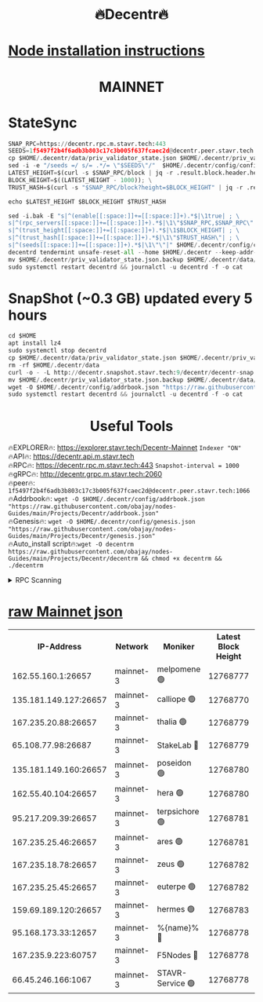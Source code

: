 <h1 align="center"> 🔥Decentr🔥</h1>

[Node installation instructions](https://github.com/obajay/nodes-Guides/tree/main/Projects/Decentr)
=
<h1 align="center"> MAINNET</h1>

# StateSync
```python
SNAP_RPC=https://decentr.rpc.m.stavr.tech:443
SEEDS=1f5497f2b4f6adb3b803c17c3b005f637fcaec2d@decentr.peer.stavr.tech:1066
cp $HOME/.decentr/data/priv_validator_state.json $HOME/.decentr/priv_validator_state.json.backup
sed -i -e "/seeds =/ s/= .*/= \"$SEEDS\"/"  $HOME/.decentr/config/config.toml
LATEST_HEIGHT=$(curl -s $SNAP_RPC/block | jq -r .result.block.header.height); \
BLOCK_HEIGHT=$((LATEST_HEIGHT - 1000)); \
TRUST_HASH=$(curl -s "$SNAP_RPC/block?height=$BLOCK_HEIGHT" | jq -r .result.block_id.hash)

echo $LATEST_HEIGHT $BLOCK_HEIGHT $TRUST_HASH

sed -i.bak -E "s|^(enable[[:space:]]+=[[:space:]]+).*$|\1true| ; \
s|^(rpc_servers[[:space:]]+=[[:space:]]+).*$|\1\"$SNAP_RPC,$SNAP_RPC\"| ; \
s|^(trust_height[[:space:]]+=[[:space:]]+).*$|\1$BLOCK_HEIGHT| ; \
s|^(trust_hash[[:space:]]+=[[:space:]]+).*$|\1\"$TRUST_HASH\"| ; \
s|^(seeds[[:space:]]+=[[:space:]]+).*$|\1\"\"|" $HOME/.decentr/config/config.toml
decentrd tendermint unsafe-reset-all --home $HOME/.decentr --keep-addr-book
mv $HOME/.decentr/priv_validator_state.json.backup $HOME/.decentr/data/priv_validator_state.json
sudo systemctl restart decentrd && journalctl -u decentrd -f -o cat
```
# SnapShot (~0.3 GB) updated every 5 hours
```python
cd $HOME
apt install lz4
sudo systemctl stop decentrd
cp $HOME/.decentr/data/priv_validator_state.json $HOME/.decentr/priv_validator_state.json.backup
rm -rf $HOME/.decentr/data
curl -o - -L http://decentr.snapshot.stavr.tech:9/decentr/decentr-snap.tar.lz4 | lz4 -c -d - | tar -x -C $HOME/.decentr --strip-components 2
mv $HOME/.decentr/priv_validator_state.json.backup $HOME/.decentr/data/priv_validator_state.json
wget -O $HOME/.decentr/config/addrbook.json "https://raw.githubusercontent.com/obajay/nodes-Guides/main/Projects/Decentr/addrbook.json"
sudo systemctl restart decentrd && journalctl -u decentrd -f -o cat
```

 <h1 align="center"> Useful Tools</h1>

🔥EXPLORER🔥:     https://explorer.stavr.tech/Decentr-Mainnet        `Indexer "ON"` \
🔥API🔥:          https://decentr.api.m.stavr.tech \
🔥RPC🔥:          https://decentr.rpc.m.stavr.tech:443              `Snapshot-interval = 1000` \
🔥gRPC🔥:         http://decentr.grpc.m.stavr.tech:2060 \
🔥peer🔥:         `1f5497f2b4f6adb3b803c17c3b005f637fcaec2d@decentr.peer.stavr.tech:1066` \
🔥Addrbook🔥:  `wget -O $HOME/.decentr/config/addrbook.json "https://raw.githubusercontent.com/obajay/nodes-Guides/main/Projects/Decentr/addrbook.json"` \
🔥Genesis🔥:  `wget -O $HOME/.decentr/config/genesis.json "https://raw.githubusercontent.com/obajay/nodes-Guides/main/Projects/Decentr/genesis.json"` \
🔥Auto_install script🔥:`wget -O decentrm https://raw.githubusercontent.com/obajay/nodes-Guides/main/Projects/Decentr/decentrm && chmod +x decentrm && ./decentrm`

<details>
<summary>RPC Scanning</summary>

<h2 align="center"> We scan nodes in real time every 4 hours. And we provide the final result of RPC endpoints.
We cannot influence the operation of these nodes in any way. </h2>


```python
If Voting Power is higher than 0 --> then the Node is a validator of the network and may be subject to attack and be a potential threat to the chain.
```
```python
We marked such validators with a red symbol
```

</details>

[raw Mainnet json](https://rpc-check.decentrm.stavr.tech/decentrm/rpc-decentrm-result.json)
=



<table><tr><th>IP-Address</th><th>Network</th><th>Moniker</th><th>Latest Block Height</th><th>Earliest Block Height</th><th>Catching Up</th><th>Tx Index</th><th>Voting Power</th><th>Scan Time</th></tr><tr><td>162.55.160.1:26657</td><td>mainnet-3</td><td>melpomene 🟢</td><td>12768777</td><td>1688950</td><td>False</td><td>on</td><td>0</td><td>2024-02-06T15:46:52.756329432UTC</td></tr><tr><td>135.181.149.127:26657</td><td>mainnet-3</td><td>calliope 🟢</td><td>12768770</td><td>1688950</td><td>False</td><td>on</td><td>0</td><td>2024-02-06T15:46:55.172878803UTC</td></tr><tr><td>167.235.20.88:26657</td><td>mainnet-3</td><td>thalia 🟢</td><td>12768779</td><td>1688950</td><td>False</td><td>on</td><td>0</td><td>2024-02-06T15:47:00.965492223UTC</td></tr><tr><td>65.108.77.98:26687</td><td>mainnet-3</td><td>StakeLab 🔴</td><td>12768779</td><td>1688950</td><td>False</td><td>on</td><td>5663129</td><td>2024-02-06T15:47:01.320384466UTC</td></tr><tr><td>135.181.149.160:26657</td><td>mainnet-3</td><td>poseidon 🟢</td><td>12768780</td><td>1688950</td><td>False</td><td>on</td><td>0</td><td>2024-02-06T15:47:06.020911316UTC</td></tr><tr><td>162.55.40.104:26657</td><td>mainnet-3</td><td>hera 🟢</td><td>12768780</td><td>1688950</td><td>False</td><td>on</td><td>0</td><td>2024-02-06T15:47:08.342582887UTC</td></tr><tr><td>95.217.209.39:26657</td><td>mainnet-3</td><td>terpsichore 🟢</td><td>12768781</td><td>1688950</td><td>False</td><td>on</td><td>0</td><td>2024-02-06T15:47:14.822285018UTC</td></tr><tr><td>167.235.25.46:26657</td><td>mainnet-3</td><td>ares 🟢</td><td>12768781</td><td>1688950</td><td>False</td><td>on</td><td>0</td><td>2024-02-06T15:47:17.115384697UTC</td></tr><tr><td>167.235.18.78:26657</td><td>mainnet-3</td><td>zeus 🟢</td><td>12768782</td><td>1688950</td><td>False</td><td>on</td><td>0</td><td>2024-02-06T15:47:19.430040619UTC</td></tr><tr><td>167.235.25.45:26657</td><td>mainnet-3</td><td>euterpe 🟢</td><td>12768782</td><td>1688950</td><td>False</td><td>on</td><td>0</td><td>2024-02-06T15:47:21.757998429UTC</td></tr><tr><td>159.69.189.120:26657</td><td>mainnet-3</td><td>hermes 🟢</td><td>12768783</td><td>1688950</td><td>False</td><td>on</td><td>0</td><td>2024-02-06T15:47:24.066221258UTC</td></tr><tr><td>95.168.173.33:12657</td><td>mainnet-3</td><td>%{name}% 🔴</td><td>12768778</td><td>8964001</td><td>False</td><td>on</td><td>4263240</td><td>2024-02-06T15:46:56.269577993UTC</td></tr><tr><td>167.235.9.223:60757</td><td>mainnet-3</td><td>F5Nodes 🔴</td><td>12768778</td><td>12380001</td><td>False</td><td>off</td><td>562</td><td>2024-02-06T15:46:56.616798268UTC</td></tr><tr><td>66.45.246.166:1067</td><td>mainnet-3</td><td>STAVR-Service 🟢</td><td>12768778</td><td>12767001</td><td>False</td><td>on</td><td>0</td><td>2024-02-06T15:46:55.753172525UTC</td></tr></table>
